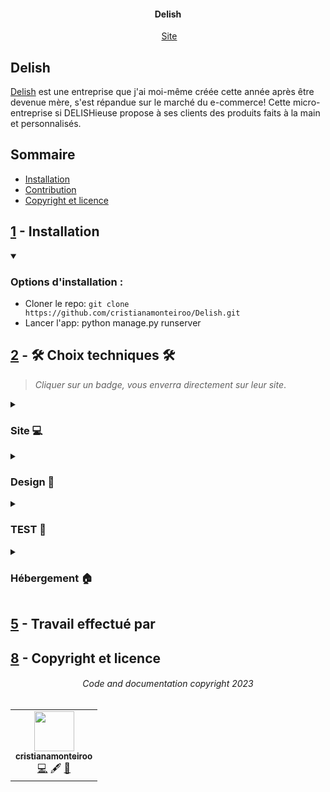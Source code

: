 <h4 align="center">Delish</h4>
<p align="center">
<img src="./img/logodelish" alt="">
  <a href="https://delish-ecommerce.netlify.app/">Site</a>
</p>


## Delish

[Delish](https://delish-ecommerce.netlify.app/) est une entreprise que j'ai moi-même créée cette année après être devenue mère, s'est répandue sur le marché du e-commerce!
Cette micro-entreprise si DELISHieuse propose à ses clients des produits faits à la main et personnalisés.


## Sommaire

- [Installation](#1---installation)
- [Contribution](#2---contribution)
- [Copyright et licence](#3---copyright-et-licence)


## [1](#sommaire) - Installation

<details open>
<summary><h3>Options d'installation :</h3></summary>

- Cloner le repo: `git clone https://github.com/cristianamonteiroo/Delish.git`
- Lancer l'app: python manage.py runserver


</details>

## [2](#sommaire) - 🛠 Choix techniques 🛠

> *Cliquer sur un badge, vous enverra directement sur leur site*.

<details>
<summary><h3>Site 💻</h3></summary>

- ####  Langage 📖

	[![Python](http://ForTheBadge.com/images/badges/made-with-python.svg)](https://www.python.org/)

- ####  Framework ⚛

	[![Django](https://img.shields.io/badge/Django-092E20?style=for-the-badge&logo=django&logoColor=whiteB)](https://www.djangoproject.com/)

</details>

<details>

<summary><h3>Design 🎨</h3></summary>


	[![ADOBE XD](https://img.shields.io/badge/Adobe%20XD-470137?style=for-the-badge&logo=Adobe%20XD&logoColor=#FF61F6)](https://helpx.adobe.com/be_fr/xd/get-started.html)

	[![Procreate](https://apps.apple.com/fr/app/procreate/id425073498)]

</details>


<details>
<summary><h3>TEST 🧪</h3></summary>

 - ####  Test unitaire

	[![Django](https://img.shields.io/badge/Django-092E20?style=for-the-badge&logo=django&logoColor=white)](https://www.djangoproject.com/)


 - ####  Exemple :
    Il va tester la creation des objects:

	```python manage.py test
	```
	
</details>

<details>
<summary><h3>Hébergement 🏠</h3></summary>

 - ####  Hébergement

	[![Netlify](https://img.shields.io/badge/netlify-%232D3B41.svg?style=for-the-badge&logo=netlify&logoColor=00C7B7)](https://www.netlify.com/)

</details>



## [5](#sommaire) - Travail effectué par

<table>
  <tr>
</td>
    <td align="center"><a href="https://github.com/cristianamonteiroo"><img src="https://avatars.githubusercontent.com/u/59604348?v=4" width="64px;" alt=""/><br /><sub><b>cristianamonteiroo</b></sub></a><br /><a href="https://github.com/cristianamonteiroo" title="Code">💻</a> <a title="Content">🖋</a> <a href="" title="Design">🎨</a><a href=""  </td>
   
</td>



## [8](#sommaire) - Copyright et licence

<h6 align="center">
Code and documentation copyright 2023
</h6>
